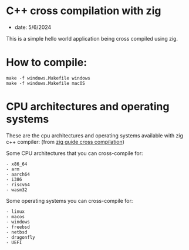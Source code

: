 # C++ cross compilation with zig

- date: 5/6/2024

This is a simple hello world application being cross compiled using zig.

# How to compile:
```
make -f windows.Makefile windows
make -f windows.Makefile macOS
```

# CPU architectures and operating systems

These are the cpu architectures and operating systems available with zig c++ compiler: (from [zig guide cross compilation](https://zig.guide/build-system/cross-compilation/))

Some CPU architectures that you can cross-compile for:

    - x86_64
    - arm
    - aarch64
    - i386
    - riscv64
    - wasm32

Some operating systems you can cross-compile for:

    - linux
    - macos
    - windows
    - freebsd
    - netbsd
    - dragonfly
    - UEFI
